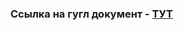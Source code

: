 ### Ссылка на гугл документ - [ТУТ](https://docs.google.com/document/d/1jfwi65g8E6oFeF9TqBYMH0R6xBn3tnUecbQ2WPt-0i4/edit)